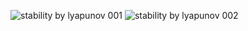 ![stability by lyapunov 001](https://user-images.githubusercontent.com/36342673/130371775-1ecf4757-e4d9-424a-8e31-18618417a638.jpg)
![stability by lyapunov 002](https://user-images.githubusercontent.com/36342673/130371798-24d21003-47f1-4e82-93d2-ca5e311cd6e3.jpg)
